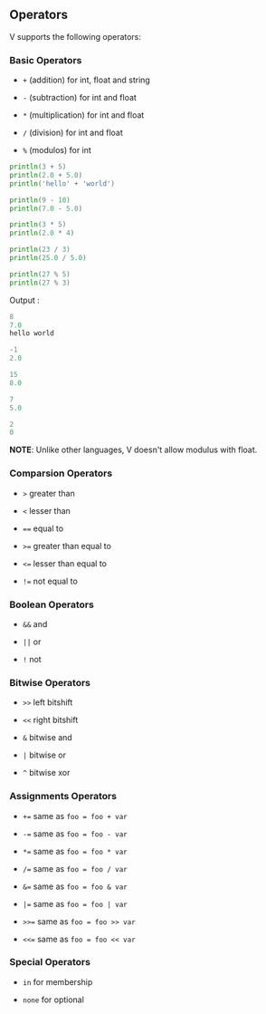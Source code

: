 ## Operators

V supports the following operators:

### Basic Operators

- `+` (addition) for int, float and string

- `-` (subtraction) for int and float

- `*` (multiplication) for int and float

- `/` (division) for int and float

- `%` (modulos) for int

```go
println(3 + 5)
println(2.0 + 5.0)
println('hello' + 'world')

println(9 - 10)
println(7.0 - 5.0)

println(3 * 5)
println(2.0 * 4)

println(23 / 3)
println(25.0 / 5.0)

println(27 % 5)
println(27 % 3)
```
Output :
```go
8
7.0
hello world

-1
2.0

15
8.0

7
5.0

2
0
```

**NOTE**: Unlike other languages, V doesn't allow modulus with float.  

### Comparsion Operators

- `>` greater than

- `<` lesser than

- `==` equal to

- `>=` greater than equal to

- `<=` lesser than equal to

- `!=` not equal to

### Boolean Operators

- `&&` and

- `||` or

- `!` not


### Bitwise Operators

- `>>` left bitshift

- `<<` right bitshift

- `&` bitwise and

- `|` bitwise or

- `^` bitwise xor

### Assignments Operators

- `+=` same as `foo = foo + var`

- `-=` same as `foo = foo - var`

- `*=` same as `foo = foo * var`

- `/=` same as `foo = foo / var`

- `&=` same as `foo = foo & var`

- `|=` same as `foo = foo | var`

- `>>=` same as `foo = foo >> var`

- `<<=` same as `foo = foo << var`

### Special Operators

- `in` for membership

- `none` for optional

